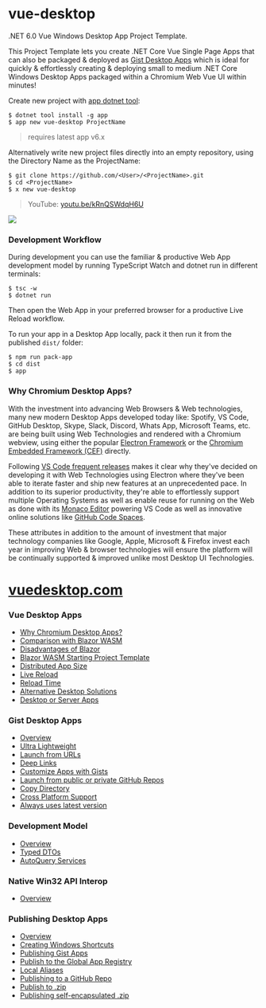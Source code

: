 # vue-desktop

.NET 6.0 Vue Windows Desktop App Project Template.

This Project Template lets you create .NET Core Vue Single Page Apps that can also be packaged & 
deployed as [Gist Desktop Apps](https://sharpscript.net/sharp-apps/gist-desktop-apps) which is 
ideal for quickly & effortlessly creating & deploying small to medium .NET Core Windows Desktop Apps 
packaged within a Chromium Web Vue UI within minutes!

Create new project with [app dotnet tool](https://docs.servicestack.net/netcore-windows-desktop):

    $ dotnet tool install -g app
    $ app new vue-desktop ProjectName

> requires latest app v6.x

Alternatively write new project files directly into an empty repository, using the Directory Name as the ProjectName:

    $ git clone https://github.com/<User>/<ProjectName>.git
    $ cd <ProjectName>
    $ x new vue-desktop

> YouTube: [youtu.be/kRnQSWdqH6U](https://youtu.be/kRnQSWdqH6U)

[![](https://raw.githubusercontent.com/ServiceStack/docs/master/docs/images/app/vue-desktop/vuedesktop-screenshot.png)](https://youtu.be/kRnQSWdqH6U)

### Development Workflow

During development you can use the familiar & productive Web App development model by running TypeScript Watch and dotnet run in different terminals:

    $ tsc -w
    $ dotnet run

Then open the Web App in your preferred browser for a productive Live Reload workflow.

To run your app in a Desktop App locally, pack it then run it from the published `dist/` folder:

    $ npm run pack-app
    $ cd dist
    $ app

### Why Chromium Desktop Apps?

With the investment into advancing Web Browsers & Web technologies, many new modern Desktop Apps developed today like: 
Spotify, VS Code, GitHub Desktop, Skype, Slack, Discord, Whats App, Microsoft Teams, etc.
are being built using Web Technologies and rendered with a Chromium webview, using either the popular [Electron Framework](https://www.electronjs.org/) 
or the [Chromium Embedded Framework (CEF)](http://opensource.spotify.com/cefbuilds/index.html) directly.

Following [VS Code frequent releases](https://code.visualstudio.com/updates/) makes it clear why they've decided on 
developing it with Web Technologies using Electron where they've been able to iterate faster and ship new features at 
an unprecedented pace. In addition to its superior productivity, they're able to effortlessly support multiple Operating Systems
as well as enable reuse for running on the Web as done with its [Monaco Editor](https://microsoft.github.io/monaco-editor/)
powering VS Code as well as innovative online solutions like [GitHub Code Spaces](https://github.com/features/codespaces).

These attributes in addition to the amount of investment that major technology companies like Google, Apple, Microsoft & 
Firefox invest each year in improving Web & browser technologies will ensure the platform will be continually supported
& improved unlike most Desktop UI Technologies. 


# [vuedesktop.com](https://www.vuedesktop.com)

### Vue Desktop Apps

- [Why Chromium Desktop Apps?](https://www.vuedesktop.com/#why-chromium-desktop-apps)
- [Comparison with Blazor WASM](https://www.vuedesktop.com/#comparison-with-blazor-wasm)
- [Disadvantages of Blazor](https://www.vuedesktop.com/#disadvantages-of-blazor)
- [Blazor WASM Starting Project Template](#blazor-wasm-starting-project-template)
- [Distributed App Size](https://www.vuedesktop.com/#distributed-app-size)
- [Live Reload](https://www.vuedesktop.com/#live-reload)
- [Reload Time](https://www.vuedesktop.com/#reload-time)
- [Alternative Desktop Solutions](https://www.vuedesktop.com/#alternative-modern-desktop-solutions)
- [Desktop or Server Apps](https://www.vuedesktop.com/#desktop-or-server-deployments)

### Gist Desktop Apps

- [Overview](https://www.vuedesktop.com/gist-desktop-apps)
- [Ultra Lightweight](https://www.vuedesktop.com/gist-desktop-apps#ultra-lightweight-desktop-apps)
- [Launch from URLs](https://www.vuedesktop.com/gist-desktop-apps#launch-desktop-apps-from-urls)
- [Deep Links](https://www.vuedesktop.com/gist-desktop-apps#deep-links)
- [Customize Apps with Gists](https://www.vuedesktop.com/gist-desktop-apps#create-customized-apps-by-mixing-in-gists)
- [Launch from public or private GitHub Repos](https://www.vuedesktop.com/gist-desktop-apps#launch-from-public-or-private-github-repos)
- [Copy Directory](https://www.vuedesktop.com/gist-desktop-apps#copy-directory)
- [Cross Platform Support](https://www.vuedesktop.com/gist-desktop-apps#cross-platform-support)
- [Always uses latest version](https://www.vuedesktop.com/gist-desktop-apps#always-uses-latest-version)

### Development Model

- [Overview](https://www.vuedesktop.com/development-model)
- [Typed DTOs](https://www.vuedesktop.com/development-model#typed-dtos)
- [AutoQuery Services](https://www.vuedesktop.com/development-model#autoquery-services)

### Native Win32 API Interop

- [Overview](https://www.vuedesktop.com/native-win32-interop)

### Publishing Desktop Apps

- [Overview](https://www.vuedesktop.com/publishing-desktop-apps)
- [Creating Windows Shortcuts](https://www.vuedesktop.com/publishing-desktop-apps#creating-windows-shortcuts)
- [Publishing Gist Apps](https://www.vuedesktop.com/publishing-desktop-apps#publishing-gist-apps)
- [Publish to the Global App Registry](https://www.vuedesktop.com/publishing-desktop-apps#publish-to-the-global-app-registry)
- [Local Aliases](https://www.vuedesktop.com/publishing-desktop-apps#local-aliases)
- [Publishing to a GitHub Repo](https://www.vuedesktop.com/publishing-desktop-apps#publishing-to-a-github-repo)
- [Publish to .zip](https://www.vuedesktop.com/publishing-desktop-apps#publish-to-zip)
- [Publishing self-encapsulated .zip](https://www.vuedesktop.com/publishing-desktop-apps#publishing-self-encapsulated-zip)
